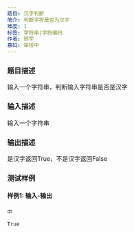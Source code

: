 ```yaml
---
题目: 汉字判断
简介: 判断字符是否为汉字
难度: 1
标签: 字符串|字符编码
作者: 顾宇
慕码: 审核中
---
```


### 题目描述

输入一个字符串，判断输入字符串是否是汉字

### 输入描述

输入一个字符串

### 输出描述

是汉字返回True，不是汉字返回False

### 测试样例

#### 样例1: 输入-输出

```
中
```

```
True
```

